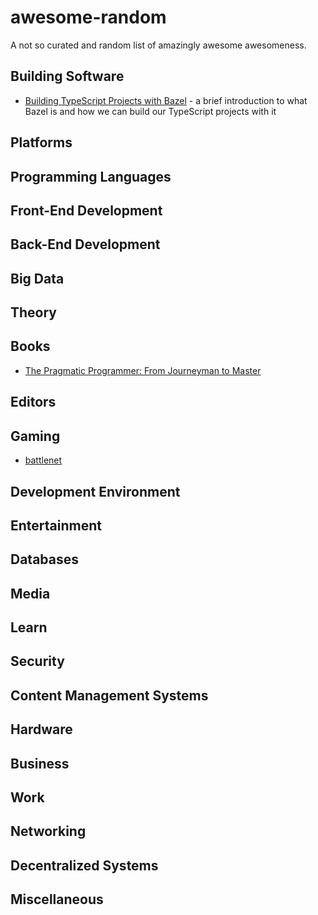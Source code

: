 

# awesome-random

A not so curated and random list of amazingly awesome awesomeness.

## Building Software

- [Building TypeScript Projects with Bazel](https://blog.mgechev.com/2018/11/19/introduction-bazel-typescript-tutorial/) - a brief introduction to what Bazel is and how we can build our TypeScript projects with it

## Platforms

## Programming Languages

## Front-End Development

## Back-End Development

## Big Data

## Theory

## Books
- [The Pragmatic Programmer: From Journeyman to Master](https://www.nceclusters.no/globalassets/filer/nce/diverse/the-pragmatic-programmer.pdf)

## Editors

## Gaming
- [battlenet](https://battle.net)
## Development Environment

## Entertainment

## Databases

## Media

## Learn

## Security

## Content Management Systems

## Hardware

## Business

## Work

## Networking

## Decentralized Systems

## Miscellaneous
